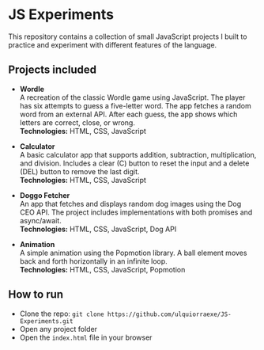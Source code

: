 # JS Experiments

This repository contains a collection of small JavaScript projects I built to practice and experiment with different features of the language.

## Projects included

- **Wordle**  
  A recreation of the classic Wordle game using JavaScript. The player has six attempts to guess a five-letter word. The app fetches a random word from an external API. After each guess, the app shows which letters are correct, close, or wrong.  
  **Technologies:** HTML, CSS, JavaScript

- **Calculator**  
  A basic calculator app that supports addition, subtraction, multiplication, and division. Includes a clear (C) button to reset the input and a delete (DEL) button to remove the last digit.  
  **Technologies:** HTML, CSS, JavaScript

- **Doggo Fetcher**  
  An app that fetches and displays random dog images using the Dog CEO API. The project includes implementations with both promises and async/await.  
  **Technologies:** HTML, CSS, JavaScript, Dog API

- **Animation**  
  A simple animation using the Popmotion library. A ball element moves back and forth horizontally in an infinite loop.  
  **Technologies:** HTML, CSS, JavaScript, Popmotion

## How to run

- Clone the repo: `git clone https://github.com/ulquiorraexe/JS-Experiments.git`
- Open any project folder
- Open the `index.html` file in your browser
